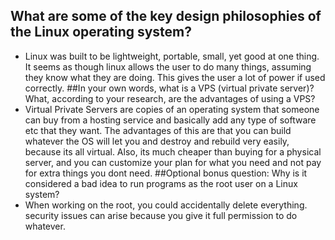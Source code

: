 ## What are some of the key design philosophies of the Linux operating system?
* Linux was built to be lightweight, portable, small, yet good at one thing. It seems as though linux allows the user to do many things, assuming they know what they are doing. This gives the user a lot of power if used correctly.
##In your own words, what is a VPS (virtual private server)? What, according to your research, are the advantages of using a VPS?
* Virtual Private Servers are copies of an operating system that someone can buy from a hosting service and basically add any type of software etc that they want. The advantages of this are that you can build whatever the OS will let you and destroy and rebuild very easily, because its all virtual. Also, its much cheaper than buying for a physical server, and you can customize your plan for what you need and not pay for extra things you dont need.
##Optional bonus question: Why is it considered a bad idea to run programs as the root user on a Linux system?
* When working on the root, you could accidentally delete everything. security issues can arise because you give it full permission to do whatever.